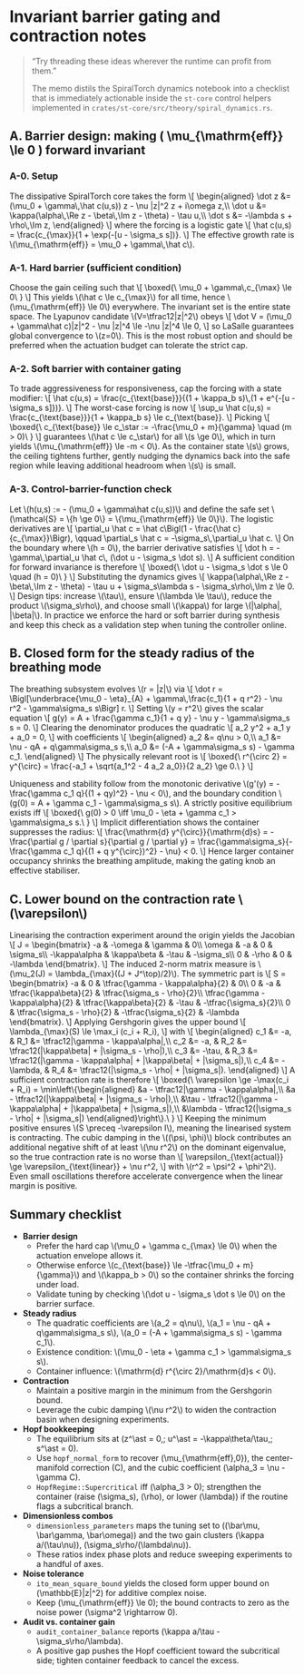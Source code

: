 # Invariant barrier gating and contraction notes

> “Try threading these ideas wherever the runtime can profit from them.”
>
> The memo distils the SpiralTorch dynamics notebook into a checklist that is
> immediately actionable inside the `st-core` control helpers implemented in
> `crates/st-core/src/theory/spiral_dynamics.rs`.

## A. Barrier design: making \( \mu_{\mathrm{eff}} \le 0 \) forward invariant

### A-0. Setup

The dissipative SpiralTorch core takes the form
\\[
\\begin{aligned}
\\dot z &= (\\mu_0 + \\gamma\\,\\hat c(u,s)) z - \\nu |z|^2 z + i\\omega z,\\\\
\\dot u &= \\kappa(\\alpha\\,\\Re z - \\beta\\,\\Im z - \\theta) - \\tau u,\\\\
\\dot s &= -\\lambda s + \\rho\\,\\Im z,
\\end{aligned}
\\]
where the forcing is a logistic gate
\\[
\\hat c(u,s) = \\frac{c_{\\max}}{1 + \\exp(-[u - \\sigma_s s])}.
\\]
The effective growth rate is \\(\\mu_{\\mathrm{eff}} = \\mu_0 + \\gamma\\,\\hat c\\).

### A-1. Hard barrier (sufficient condition)

Choose the gain ceiling such that
\\[
\\boxed{\\ \\mu_0 + \\gamma\\,c_{\\max} \\le 0\\ }
\\]
This yields \\(\\hat c \\le c_{\\max}\\) for all time, hence \\(\\mu_{\\mathrm{eff}} \\le 0\\) everywhere. The invariant set is the entire state space. The Lyapunov candidate \\(V=\\tfrac12|z|^2\\) obeys
\\[
\\dot V = (\\mu_0 + \\gamma\\hat c)|z|^2 - \\nu |z|^4 \\le -\\nu |z|^4 \\le 0,
\\]
so LaSalle guarantees global convergence to \\(z=0\\). This is the most robust option and should be preferred when the actuation budget can tolerate the strict cap.

### A-2. Soft barrier with container gating

To trade aggressiveness for responsiveness, cap the forcing with a state
modifier:
\\[
\\hat c(u,s) = \\frac{c_{\\text{base}}}{(1 + \\kappa_b s)\\,(1 + e^{-[u - \\sigma_s s]})}.
\\]
The worst-case forcing is now
\\[
\\sup_u \\hat c(u,s) = \\frac{c_{\\text{base}}}{1 + \\kappa_b s} \\le c_{\\text{base}}.
\\]
Picking
\\[
\\boxed{\\ c_{\\text{base}} \\le c_\\star := -\\frac{\\mu_0 + m}{\\gamma} \\quad (m > 0)\\ }
\\]
guarantees \\(\\hat c \\le c_\\star\\) for all \\(s \\ge 0\\), which in turn yields \\(\\mu_{\\mathrm{eff}} \\le -m < 0\\). As the container state \\(s\\) grows, the ceiling tightens further, gently nudging the dynamics back into the safe region while leaving additional headroom when \\(s\\) is small.

### A-3. Control-barrier-function check

Let \\(h(u,s) := - (\\mu_0 + \\gamma\\hat c(u,s))\\) and define the safe set
\\(\\mathcal{S} = \\{h \\ge 0\\} = \\{\\mu_{\\mathrm{eff}} \\le 0\\}\\). The logistic derivatives are
\\[
\\partial_u \\hat c = \\hat c\\Bigl(1 - \\frac{\\hat c}{c_{\\max}}\\Bigr), \\qquad
\\partial_s \\hat c = -\\sigma_s\\,\\partial_u \\hat c.
\\]
On the boundary where \\(h = 0\\), the barrier derivative satisfies
\\[
\\dot h = -\\gamma\\,\\partial_u \\hat c\\, (\\dot u - \\sigma_s \\dot s).
\\]
A sufficient condition for forward invariance is therefore
\\[
\\boxed{\\ \\dot u - \\sigma_s \\dot s \\le 0 \\quad (h = 0)\\ }
\\]
Substituting the dynamics gives
\\[
\\kappa(\\alpha\\,\\Re z - \\beta\\,\\Im z - \\theta) - \\tau u + \\sigma_s\\lambda s - \\sigma_s\\rho\\,\\Im z \\le 0.
\\]
Design tips: increase \\(\\tau\\), ensure \\(\\lambda \\le \\tau\\), reduce the product \\(\\sigma_s\\rho\\), and choose small \\(\\kappa\\) for large \\(|\\alpha|, |\\beta|\\). In practice we enforce the hard or soft barrier during synthesis and keep this check as a validation step when tuning the controller online.

## B. Closed form for the steady radius of the breathing mode

The breathing subsystem evolves \\(r = |z|\\) via
\\[
\\dot r = \\Bigl[\\underbrace{\\mu_0 - \\eta}_{A} + \\gamma\\,\\frac{c_1}{1 + q r^2} - \\nu r^2 - \\gamma\\sigma_s s\\Bigr] r.
\\]
Setting \\(y = r^2\\) gives the scalar equation
\\[
g(y) = A + \\frac{\\gamma c_1}{1 + q y} - \\nu y - \\gamma\\sigma_s s = 0.
\\]
Clearing the denominator produces the quadratic
\\[
a_2 y^2 + a_1 y + a_0 = 0,
\\]
with coefficients
\\[
\\begin{aligned}
a_2 &= q\\nu > 0,\\\\
a_1 &= \\nu - qA + q\\gamma\\sigma_s s,\\\\
a_0 &= (-A + \\gamma\\sigma_s s) - \\gamma c_1.
\\end{aligned}
\\]
The physically relevant root is
\\[
\\boxed{\\ r^{\\circ 2} = y^{\\circ} = \\frac{-a_1 + \\sqrt{a_1^2 - 4 a_2 a_0}}{2 a_2} \\ge 0.\\ }
\\]

Uniqueness and stability follow from the monotonic derivative
\\(g'(y) = -\\frac{\\gamma c_1 q}{(1 + qy)^2} - \\nu < 0\\), and the boundary condition
\\(g(0) = A + \\gamma c_1 - \\gamma\\sigma_s s\\). A strictly positive equilibrium exists iff
\\[
\\boxed{\\ g(0) > 0 \\iff \\mu_0 - \\eta + \\gamma c_1 > \\gamma\\sigma_s s.\\ }
\\]
Implicit differentiation shows the container suppresses the radius:
\\[
\\frac{\\mathrm{d} y^{\\circ}}{\\mathrm{d}s} = -\\frac{\\partial g / \\partial s}{\\partial g / \\partial y} = \\frac{\\gamma\\sigma_s}{-\\frac{\\gamma c_1 q}{(1 + q y^{\\circ})^2} - \\nu} < 0.
\\]
Hence larger container occupancy shrinks the breathing amplitude, making the gating knob an effective stabiliser.

## C. Lower bound on the contraction rate \\(\\varepsilon\\)

Linearising the contraction experiment around the origin yields the Jacobian
\\[
J = \\begin{bmatrix}
-a & -\\omega & \\gamma & 0\\\\
\\omega & -a & 0 & \\sigma_s\\\\
-\\kappa\\alpha & \\kappa\\beta & -\\tau & -\\sigma_s\\\\
0 & -\\rho & 0 & -\\lambda
\\end{bmatrix}.
\\]
The induced 2-norm matrix measure is \\(\\mu_2(J) = \\lambda_{\\max}((J + J^\\top)/2)\\). The symmetric part is
\\[
S = \\begin{bmatrix}
-a & 0 & \\tfrac{\\gamma - \\kappa\\alpha}{2} & 0\\\\
0 & -a & \\tfrac{\\kappa\\beta}{2} & \\tfrac{\\sigma_s - \\rho}{2}\\\\
\\tfrac{\\gamma - \\kappa\\alpha}{2} & \\tfrac{\\kappa\\beta}{2} & -\\tau & -\\tfrac{\\sigma_s}{2}\\\\
0 & \\tfrac{\\sigma_s - \\rho}{2} & -\\tfrac{\\sigma_s}{2} & -\\lambda
\\end{bmatrix}.
\\]
Applying Gershgorin gives the upper bound
\\[
\\lambda_{\\max}(S) \\le \\max_i (c_i + R_i),
\\]
with
\\[
\\begin{aligned}
c_1 &= -a, & R_1 &= \\tfrac12|\\gamma - \\kappa\\alpha|,\\\\
c_2 &= -a, & R_2 &= \\tfrac12(|\\kappa\\beta| + |\\sigma_s - \\rho|),\\\\
c_3 &= -\\tau, & R_3 &= \\tfrac12(|\\gamma - \\kappa\\alpha| + |\\kappa\\beta| + |\\sigma_s|),\\\\
c_4 &= -\\lambda, & R_4 &= \\tfrac12(|\\sigma_s - \\rho| + |\\sigma_s|).
\\end{aligned}
\\]
A sufficient contraction rate is therefore
\\[
\\boxed{\\ \\varepsilon \\ge -\\max(c_i + R_i) = \\min\\left\\{\\begin{aligned}
&a - \\tfrac12|\\gamma - \\kappa\\alpha|,\\\\
&a - \\tfrac12(|\\kappa\\beta| + |\\sigma_s - \\rho|),\\\\
&\\tau - \\tfrac12(|\\gamma - \\kappa\\alpha| + |\\kappa\\beta| + |\\sigma_s|),\\\\
&\\lambda - \\tfrac12(|\\sigma_s - \\rho| + |\\sigma_s|)
\\end{aligned}\\right\\}.\\ }
\\]
Keeping the minimum positive ensures \\(S \\preceq -\\varepsilon I\\), meaning the linearised system is contracting. The cubic damping in the \\((\\psi, \\phi)\\) block contributes an additional negative shift of at least \\(\\nu r^2\\) on the dominant eigenvalue, so the true contraction rate is no worse than
\\[
\\varepsilon_{\\text{actual}} \\ge \\varepsilon_{\\text{linear}} + \\nu r^2,
\\]
with \\(r^2 = \\psi^2 + \\phi^2\\). Even small oscillations therefore accelerate convergence when the linear margin is positive.

## Summary checklist

* **Barrier design**
  * Prefer the hard cap \\(\\mu_0 + \\gamma c_{\\max} \\le 0\\) when the actuation envelope allows it.
  * Otherwise enforce \\(c_{\\text{base}} \\le -\\tfrac{\\mu_0 + m}{\\gamma}\\) and \\(\\kappa_b > 0\\) so the container shrinks the forcing under load.
  * Validate tuning by checking \\(\\dot u - \\sigma_s \\dot s \\le 0\\) on the barrier surface.
* **Steady radius**
  * The quadratic coefficients are \\(a_2 = q\\nu\\), \\(a_1 = \\nu - qA + q\\gamma\\sigma_s s\\), \\(a_0 = (-A + \\gamma\\sigma_s s) - \\gamma c_1\\).
  * Existence condition: \\(\\mu_0 - \\eta + \\gamma c_1 > \\gamma\\sigma_s s\\).
  * Container influence: \\(\\mathrm{d} r^{\\circ 2}/\\mathrm{d}s < 0\\).
* **Contraction**
  * Maintain a positive margin in the minimum from the Gershgorin bound.
  * Leverage the cubic damping \\(\\nu r^2\\) to widen the contraction basin when designing experiments.
* **Hopf bookkeeping**
  * The equilibrium sits at \(z^\ast = 0,\; u^\ast = -\kappa\theta/\tau,\; s^\ast = 0\).
  * Use `hopf_normal_form` to recover \(\mu_{\mathrm{eff},0}\), the center-manifold correction \(C\), and the cubic coefficient \(\alpha_3 = \nu - \gamma C\).
  * `HopfRegime::Supercritical` iff \(\alpha_3 > 0\); strengthen the container (raise \(\sigma_s\), \(\rho\), or lower \(\lambda\)) if the routine flags a subcritical branch.
* **Dimensionless combos**
  * `dimensionless_parameters` maps the tuning set to \((\bar\mu, \bar\gamma, \bar\omega)\) and the two gain clusters \(\kappa a/(\tau\nu)\), \(\sigma_s\rho/(\lambda\nu)\).
  * These ratios index phase plots and reduce sweeping experiments to a handful of axes.
* **Noise tolerance**
  * `ito_mean_square_bound` yields the closed form upper bound on \(\mathbb{E}|z|^2\) for additive complex noise.
  * Keep \(\mu_{\mathrm{eff}} \le 0\); the bound contracts to zero as the noise power \(\sigma^2 \rightarrow 0\).
* **Audit vs. container gain**
  * `audit_container_balance` reports \(\kappa a/\tau - \sigma_s\rho/\lambda\).
  * A positive gap pushes the Hopf coefficient toward the subcritical side; tighten container feedback to cancel the excess.
